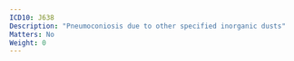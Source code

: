 ```yaml
---
ICD10: J638
Description: "Pneumoconiosis due to other specified inorganic dusts"
Matters: No
Weight: 0
---
```

